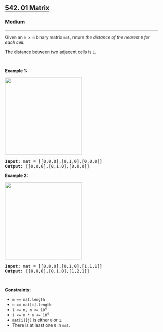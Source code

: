 <h2><a href="https://leetcode.com/problems/01-matrix/">542. 01 Matrix</a></h2><h3>Medium</h3><hr><div style="user-select: auto;"><p style="user-select: auto;">Given an <code style="user-select: auto;">m x n</code> binary matrix <code style="user-select: auto;">mat</code>, return <em style="user-select: auto;">the distance of the nearest </em><code style="user-select: auto;">0</code><em style="user-select: auto;"> for each cell</em>.</p>

<p style="user-select: auto;">The distance between two adjacent cells is <code style="user-select: auto;">1</code>.</p>

<p style="user-select: auto;">&nbsp;</p>
<p style="user-select: auto;"><strong class="example" style="user-select: auto;">Example 1:</strong></p>
<img alt="" src="https://assets.leetcode.com/uploads/2021/04/24/01-1-grid.jpg" style="width: 253px; height: 253px; user-select: auto;">
<pre style="user-select: auto;"><strong style="user-select: auto;">Input:</strong> mat = [[0,0,0],[0,1,0],[0,0,0]]
<strong style="user-select: auto;">Output:</strong> [[0,0,0],[0,1,0],[0,0,0]]
</pre>

<p style="user-select: auto;"><strong class="example" style="user-select: auto;">Example 2:</strong></p>
<img alt="" src="https://assets.leetcode.com/uploads/2021/04/24/01-2-grid.jpg" style="width: 253px; height: 253px; user-select: auto;">
<pre style="user-select: auto;"><strong style="user-select: auto;">Input:</strong> mat = [[0,0,0],[0,1,0],[1,1,1]]
<strong style="user-select: auto;">Output:</strong> [[0,0,0],[0,1,0],[1,2,1]]
</pre>

<p style="user-select: auto;">&nbsp;</p>
<p style="user-select: auto;"><strong style="user-select: auto;">Constraints:</strong></p>

<ul style="user-select: auto;">
	<li style="user-select: auto;"><code style="user-select: auto;">m == mat.length</code></li>
	<li style="user-select: auto;"><code style="user-select: auto;">n == mat[i].length</code></li>
	<li style="user-select: auto;"><code style="user-select: auto;">1 &lt;= m, n &lt;= 10<sup style="user-select: auto;">4</sup></code></li>
	<li style="user-select: auto;"><code style="user-select: auto;">1 &lt;= m * n &lt;= 10<sup style="user-select: auto;">4</sup></code></li>
	<li style="user-select: auto;"><code style="user-select: auto;">mat[i][j]</code> is either <code style="user-select: auto;">0</code> or <code style="user-select: auto;">1</code>.</li>
	<li style="user-select: auto;">There is at least one <code style="user-select: auto;">0</code> in <code style="user-select: auto;">mat</code>.</li>
</ul>
</div>
